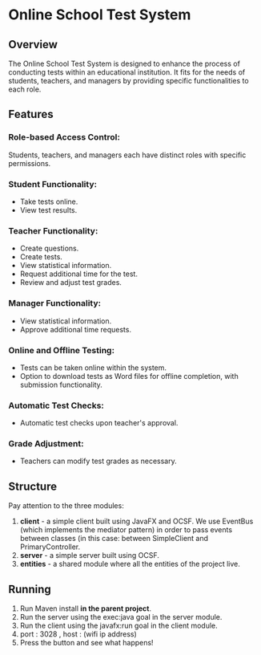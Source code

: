 # Online School Test System

## Overview
The Online School Test System is designed to enhance the process of conducting tests within an educational institution. It fits for the needs of students, teachers, and managers by providing specific functionalities to each role.

## Features

### Role-based Access Control:
Students, teachers, and managers each have distinct roles with specific permissions.

### Student Functionality:
- Take tests online.
- View test results.

### Teacher Functionality:
- Create questions.
- Create tests.
- View statistical information.
- Request additional time for the test.
- Review and adjust test grades.

### Manager Functionality:
- View statistical information.
- Approve additional time requests.

### Online and Offline Testing:
- Tests can be taken online within the system.
- Option to download tests as Word files for offline completion, with submission functionality.

### Automatic Test Checks:
- Automatic test checks upon teacher's approval.

### Grade Adjustment:
- Teachers can modify test grades as necessary.

## Structure
Pay attention to the three modules:
1. **client** - a simple client built using JavaFX and OCSF. We use EventBus (which implements the mediator pattern) in order to pass events between classes (in this case: between SimpleClient and PrimaryController.
2. **server** - a simple server built using OCSF.
3. **entities** - a shared module where all the entities of the project live.

## Running
1. Run Maven install **in the parent project**.
2. Run the server using the exec:java goal in the server module.
3. Run the client using the javafx:run goal in the client module.
4. port : 3028 , host : (wifi ip address)
5. Press the button and see what happens!

